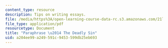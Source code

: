 ```yaml
---
content_type: resource
description: Tips on writing essays.
file: /media/https%3A/open-learning-course-data-rc.s3.amazonaws.com/21l-704-studies-in-poetry-does-poetry-matter-fall-2002/a204ee99a249591c9453599db25eb693_Paraphpoems.pdf
file_type: application/pdf
resourcetype: Document
title: "Paraphrase \u2014 The Deadly Sin"
uid: a204ee99-a249-591c-9453-599db25eb693
---
```

